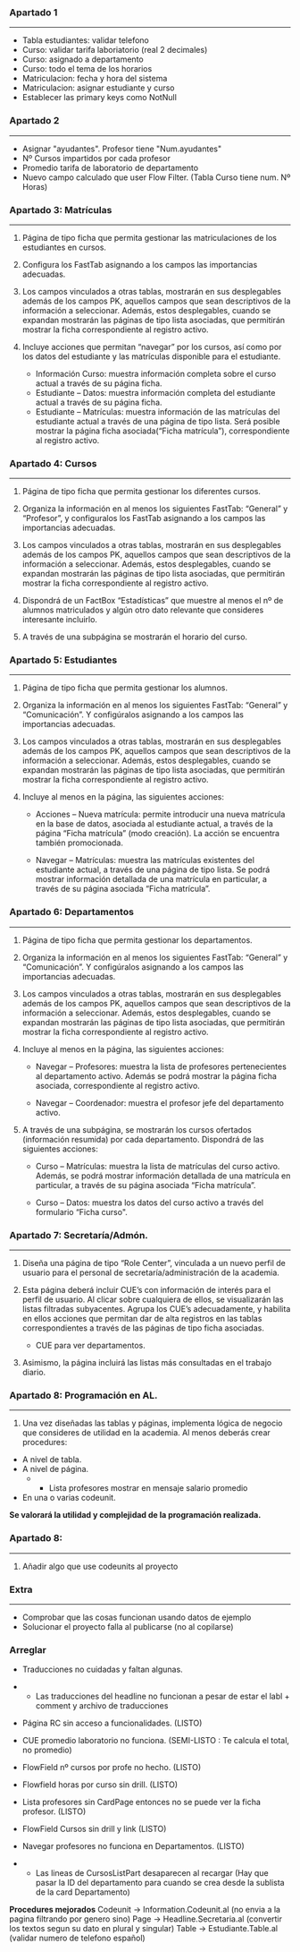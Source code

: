 ### Apartado 1
- - -
- Tabla estudiantes: validar telefono
- Curso: validar tarifa laboriatorio (real 2 decimales)
- Curso: asignado a departamento
- Curso: todo el tema de los horarios
- Matriculacion: fecha y hora del sistema
- Matriculacion: asignar estudiante y curso
- Establecer las primary keys como NotNull

### Apartado 2
- - -
- Asignar "ayudantes". Profesor tiene "Num.ayudantes"
- Nº Cursos impartidos por cada profesor
- Promedio tarifa de laboratorio de departamento
- Nuevo campo calculado que user Flow Filter. (Tabla Curso tiene num. Nº Horas)

### Apartado 3: Matrículas 
- - -
1. Página de tipo ficha que permita gestionar las matriculaciones de los estudiantes en cursos.

1. Configura los FastTab asignando a los campos las importancias adecuadas.

1. Los campos vinculados a otras tablas, mostrarán en sus desplegables además de los campos PK, aquellos campos que sean descriptivos de la información a seleccionar.
Además, estos desplegables, cuando se expandan mostrarán las páginas de tipo lista asociadas, que permitirán mostrar la ficha correspondiente al registro activo.

1. Incluye acciones que permitan “navegar” por los cursos, así como por los datos del estudiante y las matrículas disponible para el estudiante. 

    - Información Curso: muestra información completa sobre el curso actual a través de su página ficha.
    - Estudiante – Datos: muestra información completa del estudiante actual a través de su página ficha.
    - Estudiante – Matrículas: muestra información de las matrículas del estudiante actual a través de una página de tipo lista.
Será posible mostrar la página ficha asociada(“Ficha matrícula”), correspondiente al registro activo.

### Apartado 4: Cursos
- - -
1. Página de tipo ficha que permita gestionar los diferentes cursos.

1. Organiza la información en al menos los siguientes FastTab: “General” y “Profesor”, y configuralos los FastTab asignando a los campos las importancias adecuadas.

1. Los campos vinculados a otras tablas, mostrarán en sus desplegables además de los campos PK, aquellos campos que sean descriptivos de la información a seleccionar. Además, estos desplegables, cuando se expandan mostrarán las páginas de tipo lista asociadas, que permitirán mostrar la ficha correspondiente al registro activo.

1. Dispondrá de un FactBox “Estadísticas” que muestre al menos el nº de alumnos matriculados y algún otro dato relevante que consideres interesante incluirlo.

1. A través de una subpágina se mostrarán el horario del curso.

### Apartado 5: Estudiantes
- - -
1. Página de tipo ficha que permita gestionar los alumnos.

1. Organiza la información en al menos los siguientes FastTab: “General” y “Comunicación”. Y configúralos asignando a los campos las importancias adecuadas.

1. Los campos vinculados a otras tablas, mostrarán en sus desplegables además de los campos PK, aquellos campos que sean descriptivos de la información a seleccionar.                                           Además, estos desplegables, cuando se expandan mostrarán las páginas de tipo lista asociadas, que permitirán mostrar la ficha correspondiente al registro activo.

1. Incluye al menos en la página, las siguientes acciones:

     - Acciones – Nueva matrícula: permite introducir una nueva matrícula en la base de datos, asociada al estudiante actual, a través de la página “Ficha matrícula” (modo creación). La acción se encuentra también promocionada.

     - Navegar – Matrículas: muestra las matrículas existentes del estudiante actual, a través
de una página de tipo lista.
Se podrá mostrar información detallada de una matrícula en particular, a través de su
página asociada “Ficha matrícula”.

### Apartado 6: Departamentos
- - -
1. Página de tipo ficha que permita gestionar los departamentos.

1. Organiza la información en al menos los siguientes FastTab: “General” y “Comunicación”. Y configúralos asignando a los campos las importancias adecuadas.

1. Los campos vinculados a otras tablas, mostrarán en sus desplegables además de los campos PK, aquellos campos que sean descriptivos de la información a seleccionar. Además, estos desplegables, cuando se expandan mostrarán las páginas de tipo lista asociadas, que permitirán mostrar la ficha correspondiente al registro activo.

1. Incluye al menos en la página, las siguientes acciones:

    - Navegar – Profesores: muestra la lista de profesores pertenecientes al departamento activo. Además se podrá mostrar la página ficha asociada, correspondiente al registro activo.

    - Navegar – Coordenador: muestra el profesor jefe del departamento activo.

1. A través de una subpágina, se mostrarán los cursos ofertados (información resumida) por cada departamento. Dispondrá de las siguientes acciones:

     - Curso – Matrículas: muestra la lista de matrículas del curso activo. Además, se podrá mostrar información detallada de una matrícula en particular, a través de su página asociada “Ficha matrícula”. 

     - Curso – Datos: muestra los datos del curso activo a través del formulario “Ficha curso".

### Apartado 7: Secretaría/Admón. 
- - -
1. Diseña una página de tipo “Role Center”, vinculada a un nuevo perfil de usuario para el personal de secretaría/administración de la academia.

1. Esta página deberá incluir CUE’s con información de interés para el perfil de usuario. Al clicar sobre cualquiera de ellos, se visualizarán las listas filtradas subyacentes. Agrupa los CUE’s adecuadamente, y habilita en ellos acciones que permitan dar de alta registros en las tablas correspondientes a través de las páginas de tipo ficha asociadas.

    - CUE para ver departamentos.

1. Asimismo, la página incluirá las listas más consultadas en el trabajo diario.

### Apartado 8: Programación en AL.
- - -
1. Una vez diseñadas las tablas y páginas, implementa lógica de negocio que consideres de utilidad en la academia.
 Al menos deberás crear procedures:
- A nivel de tabla.
- A nivel de página.
    - - Lista profesores mostrar en mensaje salario promedio
- En una o varias codeunit.

**Se valorará la utilidad y complejidad de la programación realizada.**


### Apartado 8:
- - -
1. Añadir algo que use codeunits al proyecto

### Extra
- - -
- Comprobar que las cosas funcionan usando datos de ejemplo
- Solucionar el proyecto falla al publicarse (no al copilarse)

### Arreglar
- Traducciones no cuidadas y faltan algunas.
- - Las traducciones del headline no funcionan a pesar de estar el labl + comment y archivo de traducciones
- Página RC sin acceso a funcionalidades. (LISTO)
- CUE promedio laboratorio no funciona. (SEMI-LISTO : Te calcula el total, no promedio)
- FlowField nº cursos por profe no hecho. (LISTO)
- Flowfield horas por curso sin drill. (LISTO)
- Lista profesores sin CardPage entonces no se puede ver la ficha profesor. (LISTO)
- FlowField Cursos sin drill y link (LISTO)
- Navegar profesores no funciona en Departamentos. (LISTO)

- - Las lineas de CursosListPart desaparecen al recargar (Hay que pasar la ID del departamento para cuando se crea desde la sublista de la card Departamento)


**Procedures mejorados**
Codeunit -> Information.Codeunit.al (no envia a la pagina filtrando por genero sino)
Page -> Headline.Secretaria.al (convertir los textos segun su dato en plural y singular)
Table -> Estudiante.Table.al (validar numero de telefono español)

